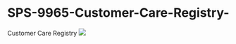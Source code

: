 # SPS-9965-Customer-Care-Registry-
Customer Care Registry 
![](https://wallpaperaccess.com/full/2228834.jpg)
